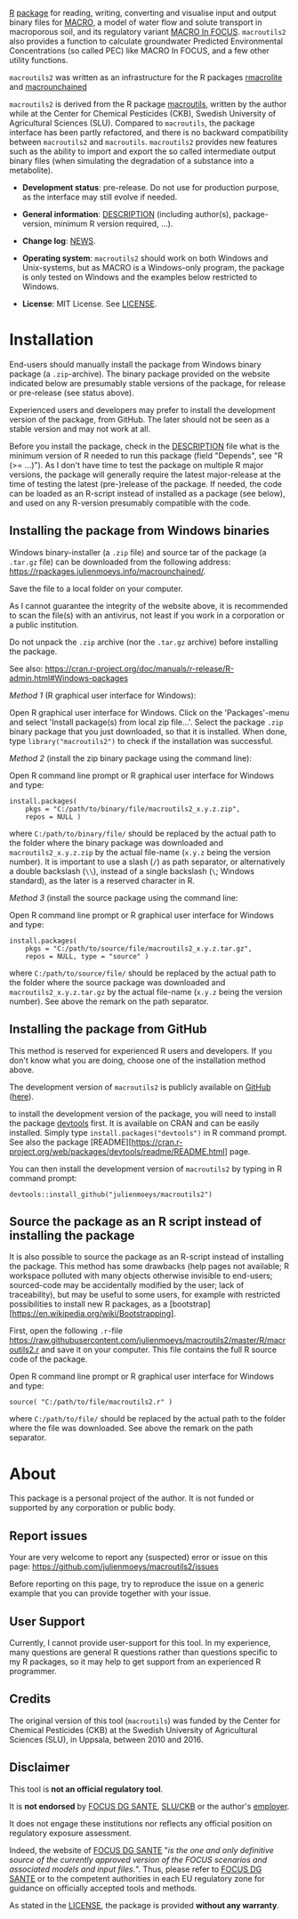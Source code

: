 
[R][r] [package][r_packages] for reading, writing, converting 
and visualise input and output binary files for [MACRO][macro], 
a model of water flow and solute transport in macroporous soil, 
and its regulatory variant [MACRO In FOCUS][macroinfocus]. 
`macroutils2` also provides a function to calculate groundwater 
Predicted Environmental Concentrations (so called PEC) like 
MACRO In FOCUS, and a few other utility functions.

`macroutils2` was written as an infrastructure for the R 
packages [rmacrolite][] and [macrounchained][]

`macroutils2` is derived from the R package [macroutils][], 
written by the author while at the Center for Chemical Pesticides 
(CKB), Swedish University of Agricultural Sciences (SLU). 
Compared to `macroutils`, the package interface has been partly 
refactored, and there is no backward compatibility between 
`macroutils2` and `macroutils`. `macroutils2` provides new 
features such as the ability to import and export the so 
called intermediate output binary files (when simulating the 
degradation of a substance into a metabolite).

*   **Development status**: pre-release. Do not use for 
    production purpose, as the interface may still evolve if 
    needed.
    
*   **General information**: [DESCRIPTION](DESCRIPTION) 
    (including author(s), package-version, minimum R version 
    required, ...).
    
*   **Change log**: [NEWS](NEWS).
    
*   **Operating system**: `macroutils2` should work on both 
    Windows and Unix-systems, but as MACRO is a Windows-only 
    program, the package is only tested on Windows and the 
    examples below restricted to Windows.
    
*   **License**: MIT License. See [LICENSE](LICENSE).



Installation
============================================================

End-users should manually install the package from Windows 
binary package (a `.zip`-archive). The binary package 
provided on the website indicated below are presumably 
stable versions of the package, for release or pre-release 
(see status above).

Experienced users and developers may prefer to install the 
development version of the package, from GitHub. The later should not 
be seen as a stable version and may not work at all.

Before you install the package, check in the 
[DESCRIPTION](DESCRIPTION) file what is the minimum version 
of R needed to run this package (field "Depends", see 
"R (>= ...)"). As I don't have time to test the package on 
multiple R major versions, the package will generally require 
the latest major-release at the time of testing the latest 
(pre-)release of the package. If needed, the code can be 
loaded as an R-script instead of installed as a package (see 
below), and used on any R-version presumably compatible with 
the code.



Installing the package from Windows binaries
------------------------------------------------------------

Windows binary-installer (a `.zip` file) and source tar of the 
package (a `.tar.gz` file) can be downloaded from the following 
address: https://rpackages.julienmoeys.info/macrounchained/.

Save the file to a local folder on your computer.

As I cannot guarantee the integrity of the website above, 
it is recommended to scan the file(s) with an antivirus, not 
least if you work in a corporation or a public institution.

Do not unpack the `.zip` archive (nor the `.tar.gz` archive) 
before installing the package.

See also: https://cran.r-project.org/doc/manuals/r-release/R-admin.html#Windows-packages 



_Method 1_ (R graphical user interface for Windows):

Open R graphical user interface for Windows. Click on the 
'Packages'-menu and select 'Install package(s) from local zip 
file...'. Select the package `.zip` binary package that you just 
downloaded, so that it is installed. 
When done, type `library("macroutils2")` to check if the 
installation was successful.

_Method 2_ (install the zip binary package using the command 
line):

Open R command line prompt or R graphical user interface for 
Windows and type:

```
install.packages( 
    pkgs = "C:/path/to/binary/file/macroutils2_x.y.z.zip", 
    repos = NULL ) 
```

where `C:/path/to/binary/file/` should be replaced by 
the actual path to the folder where the binary package was 
downloaded and `macroutils2_x.y.z.zip` by the actual file-name 
(`x.y.z` being the version number). It is important to use a 
slash (`/`) as path separator, or alternatively a double 
backslash (`\\`), instead of a single backslash (`\`; Windows 
standard), as the later is a reserved character in R.



_Method 3_ (install the source package using the command 
line:

Open R command line prompt or R graphical user interface for 
Windows and type:

```
install.packages( 
    pkgs = "C:/path/to/source/file/macroutils2_x.y.z.tar.gz", 
    repos = NULL, type = "source" ) 
```

where `C:/path/to/source/file/` should be replaced by 
the actual path to the folder where the source package was 
downloaded and `macroutils2_x.y.z.tar.gz` by the actual file-name 
(`x.y.z` being the version number). See above the remark on 
the path separator.



Installing the package from GitHub
------------------------------------------------------------

This method is reserved for experienced R users and developers. 
If you don't know what you are doing, choose one of the 
installation method above.

The development version of `macroutils2` is publicly available 
on [GitHub][github] ([here][macroutils2]). 

to install the development version of the package, you will 
need to install the package [devtools][] first. It is 
available on CRAN and can be easily installed. Simply type 
`install.packages("devtools")` in R command prompt. See also 
the package 
[README][https://cran.r-project.org/web/packages/devtools/readme/README.html] 
page.

You can then install the development version of `macroutils2` 
by typing in R command prompt:

```
devtools::install_github("julienmoeys/macroutils2")
```



Source the package as an R script instead of installing the package 
------------------------------------------------------------

It is also possible to source the package as an R-script instead 
of installing the package. This method has some drawbacks 
(help pages not available; R workspace polluted with many 
objects otherwise invisible to end-users; sourced-code may 
be accidentally modified by the user; lack of traceability), 
but may be useful to some users, for example with restricted 
possibilities to install new R packages, as a 
[bootstrap][https://en.wikipedia.org/wiki/Bootstrapping].

First, open the following `.r`-file 
https://raw.githubusercontent.com/julienmoeys/macroutils2/master/R/macroutils2.r 
and save it on your computer. This file contains the full 
R source code of the package.

Open R command line prompt or R graphical user interface for 
Windows and type:

```
source( "C:/path/to/file/macroutils2.r" ) 
```

where `C:/path/to/file/` should be replaced by 
the actual path to the folder where the file was 
downloaded. See above the remark on the path separator.



About
============================================================

This package is a personal project of the author. It is not 
funded or supported by any corporation or public body.



Report issues
------------------------------------------------------------

Your are very welcome to report any (suspected) error or issue 
on this page: https://github.com/julienmoeys/macroutils2/issues 

Before reporting on this page, try to reproduce the issue on 
a generic example that you can provide together with your 
issue.



User Support
------------------------------------------------------------

Currently, I cannot provide user-support for this tool. In 
my experience, many questions are general R questions 
rather than questions specific to my R packages, so it may 
help to get support from an experienced R programmer.



Credits
------------------------------------------------------------

The original version of this tool (`macroutils`) was funded 
by the Center for Chemical Pesticides (CKB) at the Swedish 
University of Agricultural Sciences (SLU), in Uppsala, between 
2010 and 2016.



Disclaimer
------------------------------------------------------------

This tool is **not an official regulatory tool**.

It is **not endorsed** by [FOCUS DG SANTE][focusdgsante], 
[SLU/CKB][ckb] or the author's [employer][kemi]. 

It does not engage these institutions nor reflects 
any official position on regulatory exposure assessment. 

Indeed, the website of [FOCUS DG SANTE][focusdgsante] 
"_is the one and only definitive source of the currently 
approved version of the FOCUS scenarios and associated models 
and input files._". Thus, please refer to 
[FOCUS DG SANTE][focusdgsante] or to the competent authorities 
in each EU regulatory zone for guidance on officially accepted 
tools and methods.

As stated in the [LICENSE](LICENSE), the package is provided 
**without any warranty**.



[r]:                https://www.r-project.org/ "The R Project for Statistical Computing"
[r_packages]:       https://en.wikipedia.org/wiki/R_(programming_language)#Packages "R packages (Wikipedia)"
[macro]:            https://www.slu.se/en/Collaborative-Centres-and-Projects/centre-for-chemical-pesticides-ckb1/models/macro-52/ "MACRO 5.2 (SLU/CKB)"
[macroinfocus]:     https://esdac.jrc.ec.europa.eu/projects/macro "MACRO In FOCUS (FOCUS DG SANTE)"
[slu]:              https://www.slu.se/ "Swedish University of Agricultural Sciences (SLU)"
[ckb]:              https://www.slu.se/ckb "Centre for Chemical Pesticides (CKB)"
[macroutils2]:      https://github.com/julienmoeys/macroutils2 "R package macroutils2 (GitHub)"
[rmacrolite]:       https://github.com/julienmoeys/rmacrolite "R package rmacrolite (GitHub)"
[macrounchained]:   https://github.com/julienmoeys/macrounchained "R package macrounchained (GitHub)"
[macroutils]:       https://github.com/julienmoeys/macroutils "R package macroutils (GitHub)"
[github]:           https://github.com/ "GitHub development platform"
[focusdgsante]:     https://esdac.jrc.ec.europa.eu/projects/focus-dg-sante "FOrum for the Co-ordination of pesticide fate models and their USe"
[devtools]:         https://CRAN.R-project.org/package=devtools "R package devtools (CRAN)"
[cran]:             https://cran.r-project.org/ "The Comprehensive R Archive Network" 
[kemi]:             https://www.kemi.se/en "Swedish Chemicals Agency"